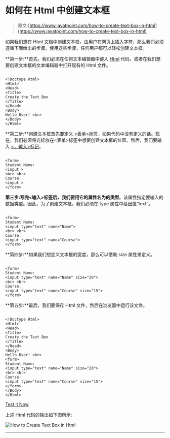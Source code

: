 # 如何在 Html 中创建文本框

> 原文:[https://www.javatpoint.com/how-to-create-text-box-in-html](https://www.javatpoint.com/how-to-create-text-box-in-html)

如果我们想在 Html 文档中创建文本框，由用户在网页上插入字符，那么我们必须遵循下面给出的步骤。使用这些步骤，任何用户都可以轻松创建文本框。

**第一步:**首先，我们必须在任何文本编辑器中键入 [Html](https://www.javatpoint.com/html-tutorial) 代码，或者在我们想要创建文本框的文本编辑器中打开现有的 Html 文件。

```

<!Doctype Html>
<Html>
<Head>
<Title>
Create the Text Box
</Title>
</Head>
<Body>
Hello User! <br>
</Body>
</Html>

```

**第二步:**创建文本框首先要定义 [<表单>标签](https://www.javatpoint.com/html-form)，如果代码中没有定义的话。现在，我们必须将光标放在<表单>标签中想要创建文本框的位置。然后，我们要输入 [<，输入>标记](https://www.javatpoint.com/html-input-tag)。

```

<form>
Student Name:
<input >
<br> <br>
Course:
<input >
</form>

```

**第三步:**写完<输入>标签后，我们要用它的属性名为**的类型**。该属性指定要输入的数据类型。因此，为了创建文本框，我们必须在 type 属性中给出值“text”。

```

<form>
Student Name:
<input type="text" name="Name">
<br> <br>
Course:
<input type="text" name="Course">
</form>

```

**第四步:**如果我们想定义文本框的宽度，那么可以借助 size 属性来定义。

```

<form>
Student Name:
<input type="text" name="Name" size="20">
<br> <br>
Course:
<input type="text" name="Course" size="15">
</form>

```

**第五步:**最后，我们要保存 Html 文件，然后在浏览器中运行该文件。

```

<!Doctype Html>
<Html>   
<Head>    
<Title>   
Create the Text Box
</Title>
</Head>
<Body> 
Hello User! <br> 
<form>
Student Name:
<input type="text" name="Name" size="20">
<br> <br>
Course:
<input type="text" name="Course" size="15">
</form>
</Body> 
</Html>

```

[Test it Now](https://www.javatpoint.com/oprweb/test.jsp?filename=how-to-create-text-box-in-html)

上述 Html 代码的输出如下图所示:

![How to Create Text Box in Html](../Images/0780de304b8c5eb7378627d73f4f5b9c.png)

* * *